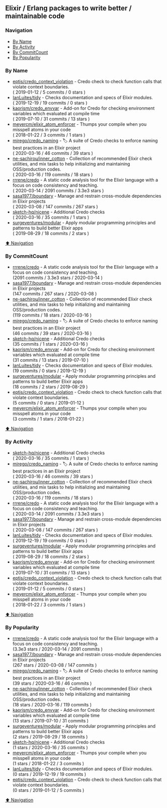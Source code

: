 ## Elixir / Erlang packages to write better / maintainable code

### Navigation

- [By Name](#by-name)
- [By Activity](#by-activity)
- [By CommitCount](#by-commitcount)
- [By Popularity](#by-popularity)

### By Name
<!-- PROJECTS_LIST -->
- [eptis/credo_context_violation](https://github.com/eptis/credo_context_violation) - Credo check to check function calls that violate context boundaries. <br/> ( 2019-01-12 / 5 commits / 0 stars )
- [IanLuites/tidy](https://github.com/IanLuites/tidy) - Checks documentation and specs of Elixir modules. <br/> ( 2019-12-19 / 19 commits / 0 stars )
- [kaorism/credo_envvar](https://github.com/kaorism/credo_envvar) - Add-on for Credo for checking environment variables which evaluated at compile time <br/> ( 2019-07-10 / 31 commits / 13 stars )
- [meyercm/elixir_atom_enforcer](https://github.com/meyercm/elixir_atom_enforcer) - Thumps your compile when you misspell atoms in your code <br/> ( 2018-01-22 / 3 commits / 1 stars )
- [mirego/credo_naming](https://github.com/mirego/credo_naming) - 🏷 A suite of Credo checks to enforce naming best practices in an Elixir project <br/> ( 2020-03-16 / 46 commits / 39 stars )
- [ne-sachirou/inner_cotton](https://github.com/ne-sachirou/inner_cotton) - Collection of recommended Elixir check utilities, and mix tasks to help initializing and maintaining OSS/production codes. <br/> ( 2020-03-16 / 119 commits / 18 stars )
- [rrrene/credo](https://github.com/rrrene/credo) - A static code analysis tool for the Elixir language with a focus on code consistency and teaching. <br/> ( 2020-03-14 / 2091 commits / 3.3e3 stars )
- [sasa1977/boundary](https://github.com/sasa1977/boundary) - Manage and restrain cross-module dependencies in Elixir projects <br/> ( 2020-03-08 / 147 commits / 267 stars )
- [sketch-hq/nicene](https://github.com/sketch-hq/nicene) - Additional Credo checks <br/> ( 2020-03-16 / 35 commits / 1 stars )
- [surgeventures/modular](https://github.com/surgeventures/modular) - Apply modular programming principles and patterns to build better Elixir apps <br/> ( 2019-08-29 / 18 commits / 2 stars )
<!-- /PROJECTS_LIST -->

[⬆ Navigation](#navigation)

### By CommitCount
<!-- COMMITCOUNT_LIST -->
- [rrrene/credo](https://github.com/rrrene/credo) - A static code analysis tool for the Elixir language with a focus on code consistency and teaching. <br/> (2091 commits / 3.3e3 stars / 2020-03-14 )
- [sasa1977/boundary](https://github.com/sasa1977/boundary) - Manage and restrain cross-module dependencies in Elixir projects <br/> (147 commits / 267 stars / 2020-03-08 )
- [ne-sachirou/inner_cotton](https://github.com/ne-sachirou/inner_cotton) - Collection of recommended Elixir check utilities, and mix tasks to help initializing and maintaining OSS/production codes. <br/> (119 commits / 18 stars / 2020-03-16 )
- [mirego/credo_naming](https://github.com/mirego/credo_naming) - 🏷 A suite of Credo checks to enforce naming best practices in an Elixir project <br/> (46 commits / 39 stars / 2020-03-16 )
- [sketch-hq/nicene](https://github.com/sketch-hq/nicene) - Additional Credo checks <br/> (35 commits / 1 stars / 2020-03-16 )
- [kaorism/credo_envvar](https://github.com/kaorism/credo_envvar) - Add-on for Credo for checking environment variables which evaluated at compile time <br/> (31 commits / 13 stars / 2019-07-10 )
- [IanLuites/tidy](https://github.com/IanLuites/tidy) - Checks documentation and specs of Elixir modules. <br/> (19 commits / 0 stars / 2019-12-19 )
- [surgeventures/modular](https://github.com/surgeventures/modular) - Apply modular programming principles and patterns to build better Elixir apps <br/> (18 commits / 2 stars / 2019-08-29 )
- [eptis/credo_context_violation](https://github.com/eptis/credo_context_violation) - Credo check to check function calls that violate context boundaries. <br/> (5 commits / 0 stars / 2019-01-12 )
- [meyercm/elixir_atom_enforcer](https://github.com/meyercm/elixir_atom_enforcer) - Thumps your compile when you misspell atoms in your code <br/> (3 commits / 1 stars / 2018-01-22 )
<!-- /COMMITCOUNT_LIST -->
[⬆ Navigation](#navigation)

### By Activity
<!-- ACTIVITY_LIST -->
- [sketch-hq/nicene](https://github.com/sketch-hq/nicene) - Additional Credo checks <br/> ( 2020-03-16 / 35 commits / 1 stars )
- [mirego/credo_naming](https://github.com/mirego/credo_naming) - 🏷 A suite of Credo checks to enforce naming best practices in an Elixir project <br/> ( 2020-03-16 / 46 commits / 39 stars )
- [ne-sachirou/inner_cotton](https://github.com/ne-sachirou/inner_cotton) - Collection of recommended Elixir check utilities, and mix tasks to help initializing and maintaining OSS/production codes. <br/> ( 2020-03-16 / 119 commits / 18 stars )
- [rrrene/credo](https://github.com/rrrene/credo) - A static code analysis tool for the Elixir language with a focus on code consistency and teaching. <br/> ( 2020-03-14 / 2091 commits / 3.3e3 stars )
- [sasa1977/boundary](https://github.com/sasa1977/boundary) - Manage and restrain cross-module dependencies in Elixir projects <br/> ( 2020-03-08 / 147 commits / 267 stars )
- [IanLuites/tidy](https://github.com/IanLuites/tidy) - Checks documentation and specs of Elixir modules. <br/> ( 2019-12-19 / 19 commits / 0 stars )
- [surgeventures/modular](https://github.com/surgeventures/modular) - Apply modular programming principles and patterns to build better Elixir apps <br/> ( 2019-08-29 / 18 commits / 2 stars )
- [kaorism/credo_envvar](https://github.com/kaorism/credo_envvar) - Add-on for Credo for checking environment variables which evaluated at compile time <br/> ( 2019-07-10 / 31 commits / 13 stars )
- [eptis/credo_context_violation](https://github.com/eptis/credo_context_violation) - Credo check to check function calls that violate context boundaries. <br/> ( 2019-01-12 / 5 commits / 0 stars )
- [meyercm/elixir_atom_enforcer](https://github.com/meyercm/elixir_atom_enforcer) - Thumps your compile when you misspell atoms in your code <br/> ( 2018-01-22 / 3 commits / 1 stars )
<!-- /ACTIVITY_LIST -->

[⬆ Navigation](#navigation)

### By Popularity
<!-- POPULARITY_LIST -->
- [rrrene/credo](https://github.com/rrrene/credo) - A static code analysis tool for the Elixir language with a focus on code consistency and teaching. <br/> (3.3e3 stars / 2020-03-14 / 2091 commits )
- [sasa1977/boundary](https://github.com/sasa1977/boundary) - Manage and restrain cross-module dependencies in Elixir projects <br/> (267 stars / 2020-03-08 / 147 commits )
- [mirego/credo_naming](https://github.com/mirego/credo_naming) - 🏷 A suite of Credo checks to enforce naming best practices in an Elixir project <br/> (39 stars / 2020-03-16 / 46 commits )
- [ne-sachirou/inner_cotton](https://github.com/ne-sachirou/inner_cotton) - Collection of recommended Elixir check utilities, and mix tasks to help initializing and maintaining OSS/production codes. <br/> (18 stars / 2020-03-16 / 119 commits )
- [kaorism/credo_envvar](https://github.com/kaorism/credo_envvar) - Add-on for Credo for checking environment variables which evaluated at compile time <br/> (13 stars / 2019-07-10 / 31 commits )
- [surgeventures/modular](https://github.com/surgeventures/modular) - Apply modular programming principles and patterns to build better Elixir apps <br/> (2 stars / 2019-08-29 / 18 commits )
- [sketch-hq/nicene](https://github.com/sketch-hq/nicene) - Additional Credo checks <br/> (1 stars / 2020-03-16 / 35 commits )
- [meyercm/elixir_atom_enforcer](https://github.com/meyercm/elixir_atom_enforcer) - Thumps your compile when you misspell atoms in your code <br/> (1 stars / 2018-01-22 / 3 commits )
- [IanLuites/tidy](https://github.com/IanLuites/tidy) - Checks documentation and specs of Elixir modules. <br/> (0 stars / 2019-12-19 / 19 commits )
- [eptis/credo_context_violation](https://github.com/eptis/credo_context_violation) - Credo check to check function calls that violate context boundaries. <br/> (0 stars / 2019-01-12 / 5 commits )
<!-- /POPULARITY_LIST -->

[⬆ Navigation](#navigation)
